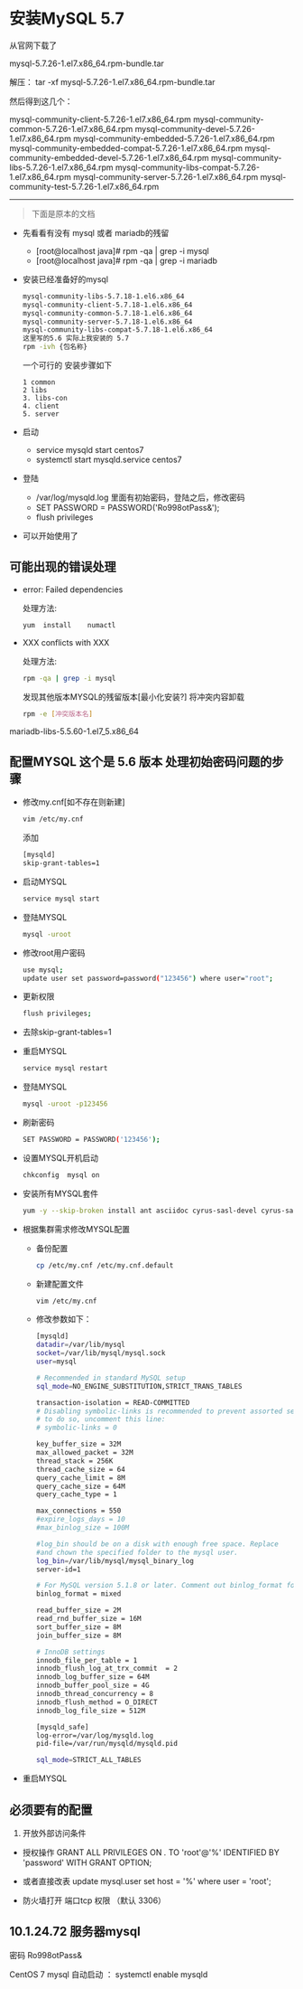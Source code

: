 # 安装MySQL 5.7

从官网下载了 

mysql-5.7.26-1.el7.x86_64.rpm-bundle.tar

解压： tar -xf mysql-5.7.26-1.el7.x86_64.rpm-bundle.tar

然后得到这几个：

mysql-community-client-5.7.26-1.el7.x86_64.rpm
mysql-community-common-5.7.26-1.el7.x86_64.rpm
mysql-community-devel-5.7.26-1.el7.x86_64.rpm
mysql-community-embedded-5.7.26-1.el7.x86_64.rpm
mysql-community-embedded-compat-5.7.26-1.el7.x86_64.rpm
mysql-community-embedded-devel-5.7.26-1.el7.x86_64.rpm
mysql-community-libs-5.7.26-1.el7.x86_64.rpm
mysql-community-libs-compat-5.7.26-1.el7.x86_64.rpm
mysql-community-server-5.7.26-1.el7.x86_64.rpm
mysql-community-test-5.7.26-1.el7.x86_64.rpm


---------------------
> 下面是原本的文档

- 先看看有没有 mysql 或者 mariadb的残留

  - [root@localhost java]# rpm -qa | grep -i mysql
  - [root@localhost java]# rpm -qa | grep -i mariadb

- 安装已经准备好的mysql

    ```bash
    mysql-community-libs-5.7.18-1.el6.x86_64
    mysql-community-client-5.7.18-1.el6.x86_64
    mysql-community-common-5.7.18-1.el6.x86_64
    mysql-community-server-5.7.18-1.el6.x86_64
    mysql-community-libs-compat-5.7.18-1.el6.x86_64
    这里写的5.6 实际上我安装的 5.7
    rpm -ivh {包名称}
    ```
    一个可行的 安装步骤如下
    ```note
    1 common
    2 libs
    3. libs-con
    4. client
    5. server
    ```
- 启动
  - service mysqld start centos7
  - systemctl start mysqld.service centos7
- 登陆
  - /var/log/mysqld.log 里面有初始密码，登陆之后，修改密码
  - SET PASSWORD = PASSWORD('Ro998otPass&');
  - flush privileges
- 可以开始使用了

## 可能出现的错误处理
  - error: Failed dependencies

    处理方法:
    ```bash
    yum  install    numactl
    ```

  - XXX conflicts with XXX

    处理方法:
    ```bash
    rpm -qa | grep -i mysql
    ```
    发现其他版本MYSQL的残留版本[最小化安装?]
    将冲突内容卸载
    ```bash
    rpm -e [冲突版本名]
    ```

mariadb-libs-5.5.60-1.el7_5.x86_64

## 配置MYSQL  这个是 5.6 版本 处理初始密码问题的步骤

  - 修改my.cnf[如不存在则新建]

      ```bash
      vim /etc/my.cnf
      ```
      添加
      ```bash
      [mysqld]
      skip-grant-tables=1
      ```
  - 启动MYSQL
      ```bash
      service mysql start
      ```
  - 登陆MYSQL
      ```bash
      mysql -uroot
      ```
  - 修改root用户密码
      ```bash
      use mysql;
      update user set password=password("123456") where user="root";
      ```
  - 更新权限
      ```bash
      flush privileges;
      ```
  - 去除skip-grant-tables=1
  - 重启MYSQL
      ```bash
      service mysql restart
      ```
  - 登陆MYSQL
      ```bash
      mysql -uroot -p123456
      ```
  - 刷新密码
      ```bash
      SET PASSWORD = PASSWORD('123456');
      ```
  - 设置MYSQL开机启动
      ```bash
      chkconfig  mysql on
      ```

- 安装所有MYSQL套件

    ```sh
    yum -y --skip-broken install ant asciidoc cyrus-sasl-devel cyrus-sasl-gssapi    cyrus-sasl-gssapi gcc gcc-c++ krb5-devel libtidy libxml2-devel libffi-devel   libxslt-devel  make mvn openldap-devel python-devel sqlite-devel openssl-devel
    ```

- 根据集群需求修改MYSQL配置

  - 备份配置
      ```bash
      cp /etc/my.cnf /etc/my.cnf.default
      ```
  - 新建配置文件
      ```bash
      vim /etc/my.cnf
      ```
  - 修改参数如下：
      ```bash
      [mysqld]
      datadir=/var/lib/mysql
      socket=/var/lib/mysql/mysql.sock
      user=mysql

      # Recommended in standard MySQL setup
      sql_mode=NO_ENGINE_SUBSTITUTION,STRICT_TRANS_TABLES

      transaction-isolation = READ-COMMITTED
      # Disabling symbolic-links is recommended to prevent assorted security risks;
      # to do so, uncomment this line:
      # symbolic-links = 0

      key_buffer_size = 32M
      max_allowed_packet = 32M
      thread_stack = 256K
      thread_cache_size = 64
      query_cache_limit = 8M
      query_cache_size = 64M
      query_cache_type = 1

      max_connections = 550
      #expire_logs_days = 10
      #max_binlog_size = 100M

      #log_bin should be on a disk with enough free space. Replace      '/var/lib/mysql/mysql_binary_log' with an appropriate path for your system
      #and chown the specified folder to the mysql user.
      log_bin=/var/lib/mysql/mysql_binary_log
      server-id=1

      # For MySQL version 5.1.8 or later. Comment out binlog_format for older versions.
      binlog_format = mixed

      read_buffer_size = 2M
      read_rnd_buffer_size = 16M
      sort_buffer_size = 8M
      join_buffer_size = 8M

      # InnoDB settings
      innodb_file_per_table = 1
      innodb_flush_log_at_trx_commit  = 2
      innodb_log_buffer_size = 64M
      innodb_buffer_pool_size = 4G
      innodb_thread_concurrency = 8
      innodb_flush_method = O_DIRECT
      innodb_log_file_size = 512M

      [mysqld_safe]
      log-error=/var/log/mysqld.log
      pid-file=/var/run/mysqld/mysqld.pid

      sql_mode=STRICT_ALL_TABLES
      ```
- 重启MYSQL

## 必须要有的配置

1. 开放外部访问条件 

- 授权操作 GRANT ALL PRIVILEGES ON *.* TO 'root'@'%' IDENTIFIED BY 'password' WITH GRANT OPTION;
- 或者直接改表  update mysql.user set host = '%' where user = 'root'; 

- 防火墙打开 端口tcp 权限 （默认 3306）


## 10.1.24.72 服务器mysql

密码 Ro998otPass&

CentOS 7  mysql 自动启动 ： systemctl enable mysqld